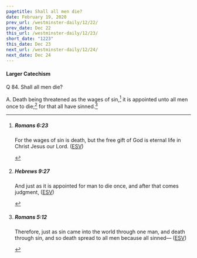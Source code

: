 ```yaml
---
pagetitle: Shall all men die?
date: February 19, 2020
prev_url: /westminster-daily/12/22/
prev_date: Dec 22
this_url: /westminster-daily/12/23/
short_date: "1223"
this_date: Dec 23
next_url: /westminster-daily/12/24/
next_date: Dec 24
---
```


#### Larger Catechism

<span class="q">Q 84.</span> Shall all men die?

<span class="q">A.</span> Death being threatened as the wages of sin,[^fnref:wlc1] it is appointed unto all men once to die;[^fnref:wlc2] for that all have sinned.[^fnref:wlc3]


[^fnref:wlc1]: <div class="esv"><h5>Romans 6:23</h5> <div class="esv-text"><p id="p45006023.01-1">For the wages of sin is death, but the free gift of God is eternal life in Christ Jesus our Lord.  (<a href="http://www.esv.org" class="copyright">ESV</a>)</p> </div> </div>

[^fnref:wlc2]: <div class="esv"><h5>Hebrews 9:27</h5> <div class="esv-text"><p id="p58009027.01-1">And just as it is appointed for man to die once, and after that comes judgment,  (<a href="http://www.esv.org" class="copyright">ESV</a>)</p> </div> </div>

[^fnref:wlc3]: <div class="esv"><h5>Romans 5:12</h5> <div class="esv-text"> <p id="p45005012.07-1">Therefore, just as sin came into the world through one man, and death through sin, and so death spread to all men because all sinned&#8212;  (<a href="http://www.esv.org" class="copyright">ESV</a>)</p> </div> </div>

